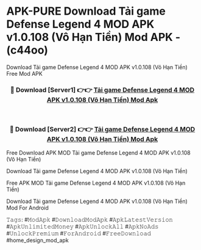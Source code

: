 # APK-PURE Download Tải game Defense Legend 4 MOD APK v1.0.108 (Vô Hạn Tiền) Mod APK - (c44oo)
Download Tải game Defense Legend 4 MOD APK v1.0.108 (Vô Hạn Tiền) Free Mod APK

<div align="center">
<h3>🔴 Download [Server1] 👉👉 <a href="https://apk-comot.site?title=Tải_game_Defense_Legend_4_MOD_APK_v1.0.108_(Vô_Hạn_Tiền)">Tải game Defense Legend 4 MOD APK v1.0.108 (Vô Hạn Tiền) Mod Apk</a></h3><br>

<h3>🔴 Download [Server2] 👉👉 <a href="https://apk-comot.site?title=Tải_game_Defense_Legend_4_MOD_APK_v1.0.108_(Vô_Hạn_Tiền)">Tải game Defense Legend 4 MOD APK v1.0.108 (Vô Hạn Tiền) Mod Apk</a></h3>
</div>


Free Download APK MOD Tải game Defense Legend 4 MOD APK v1.0.108 (Vô Hạn Tiền)

Download Tải game Defense Legend 4 MOD APK v1.0.108 (Vô Hạn Tiền) 

Free APK MOD Tải game Defense Legend 4 MOD APK v1.0.108 (Vô Hạn Tiền) 

Download Tải game Defense Legend 4 MOD APK v1.0.108 (Vô Hạn Tiền) Mod For Android

𝚃𝚊𝚐𝚜: #𝙼𝚘𝚍𝙰𝚙𝚔 #𝙳𝚘𝚠𝚗𝚕𝚘𝚊𝚍𝙼𝚘𝚍𝙰𝚙𝚔 #𝙰𝚙𝚔𝙻𝚊𝚝𝚎𝚜𝚝𝚅𝚎𝚛𝚜𝚒𝚘𝚗 #𝙰𝚙𝚔𝚄𝚗𝚕𝚒𝚖𝚒𝚝𝚎𝚍𝙼𝚘𝚗𝚎𝚢 #𝙰𝚙𝚔𝚄𝚗𝚕𝚘𝚌𝚔𝙰𝚕𝚕 #𝙰𝚙𝚔𝙽𝚘𝙰𝚍𝚜 #𝚄𝚗𝚕𝚘𝚌𝚔𝙿𝚛𝚎𝚖𝚒𝚞𝚖 #𝙵𝚘𝚛𝙰𝚗𝚍𝚛𝚘𝚒𝚍 #𝙵𝚛𝚎𝚎𝙳𝚘𝚠𝚗𝚕𝚘𝚊𝚍 #home_design_mod_apk